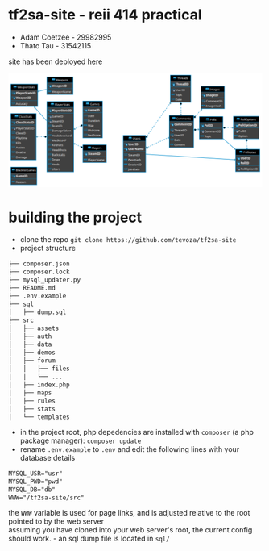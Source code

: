 # tf2sa-site - reii 414 practical
 - Adam Coetzee - 29982995  
 - Thato Tau - 31542115

site has been deployed [here](http://tf2sa.xyz)

![alt text](https://github.com/tevoza/tf2sa-site/blob/main/sql/erd.png?raw=true)

# building the project
 - clone the repo `git clone https://github.com/tevoza/tf2sa-site`
 - project structure
 ```
├── composer.json  
├── composer.lock  
├── mysql_updater.py  
├── README.md  
├── .env.example  
├── sql  
│   ├── dump.sql   
├── src  
│   ├── assets   
│   ├── auth  
│   ├── data  
│   ├── demos  
│   ├── forum  
│   │   ├── files
│   │   └── ...  
│   ├── index.php  
│   ├── maps  
│   ├── rules  
│   ├── stats  
│   └── templates  
 ```
  - in the project root, php depedencies are installed with `composer` (a php package manager):
  `composer update`
   - rename `.env.example` to `.env` and edit the following lines with your database details
   ```
   MYSQL_USR="usr"
   MYSQL_PWD="pwd"
   MYSQL_DB="db"
   WWW="/tf2sa-site/src"
   ```
   the `WWW` variable is used for page links, and is adjusted relative to the root pointed to by the web server  
   assuming you have cloned into your web server's root, the current config should work.
    - an sql dump file is located in `sql/`
  
